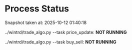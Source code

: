# Process Status

Snapshot taken at: 2025-10-12 01:40:18

../wintrd/trade_algo.py --task price_update: **NOT RUNNING**

../wintrd/trade_algo.py --task buy_sell: **NOT RUNNING**

